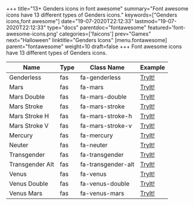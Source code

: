+++
title="13+ Genders icons in font awesome"
summary="Font awesome icons have 13 different types of Genders icons."
keywords=["Genders icons,font awesome"]
date="19-07-2020T22:12:33"
lastmod="19-07-2020T22:12:33"
type="docs"
parentdoc="fontawesome"
featured='font-awesome-icons.png'
categories=['faicons']
prev="Games"
next="Halloween"
linktitle="Genders Icons"
[menu.fontawesome]
parent="fontawesome"
weight=10
draft=false
+++
Font awesome icons have 13 different types of Genders icons.<div class='table-responsive'><table class='table'><thead><tr><th>Name</th><th>Type</th><th>Class Name</th><th>Example</th></tr></thead><tbody><tr><td><i class="fas fa-genderless"></i>Genderless</td><td>fas</td><td>fa-genderless</td><td><a href='https://www.angularjswiki.com/fontawesome/fa-genderless/' target='_blank'>TryIt!</a></td></tr><tr><td><i class="fas fa-mars"></i>Mars</td><td>fas</td><td>fa-mars</td><td><a href='https://www.angularjswiki.com/fontawesome/fa-mars/' target='_blank'>TryIt!</a></td></tr><tr><td><i class="fas fa-mars-double"></i>Mars Double</td><td>fas</td><td>fa-mars-double</td><td><a href='https://www.angularjswiki.com/fontawesome/fa-mars-double/' target='_blank'>TryIt!</a></td></tr><tr><td><i class="fas fa-mars-stroke"></i>Mars Stroke</td><td>fas</td><td>fa-mars-stroke</td><td><a href='https://www.angularjswiki.com/fontawesome/fa-mars-stroke/' target='_blank'>TryIt!</a></td></tr><tr><td><i class="fas fa-mars-stroke-h"></i>Mars Stroke H</td><td>fas</td><td>fa-mars-stroke-h</td><td><a href='https://www.angularjswiki.com/fontawesome/fa-mars-stroke-h/' target='_blank'>TryIt!</a></td></tr><tr><td><i class="fas fa-mars-stroke-v"></i>Mars Stroke V</td><td>fas</td><td>fa-mars-stroke-v</td><td><a href='https://www.angularjswiki.com/fontawesome/fa-mars-stroke-v/' target='_blank'>TryIt!</a></td></tr><tr><td><i class="fas fa-mercury"></i>Mercury</td><td>fas</td><td>fa-mercury</td><td><a href='https://www.angularjswiki.com/fontawesome/fa-mercury/' target='_blank'>TryIt!</a></td></tr><tr><td><i class="fas fa-neuter"></i>Neuter</td><td>fas</td><td>fa-neuter</td><td><a href='https://www.angularjswiki.com/fontawesome/fa-neuter/' target='_blank'>TryIt!</a></td></tr><tr><td><i class="fas fa-transgender"></i>Transgender</td><td>fas</td><td>fa-transgender</td><td><a href='https://www.angularjswiki.com/fontawesome/fa-transgender/' target='_blank'>TryIt!</a></td></tr><tr><td><i class="fas fa-transgender-alt"></i>Transgender Alt</td><td>fas</td><td>fa-transgender-alt</td><td><a href='https://www.angularjswiki.com/fontawesome/fa-transgender-alt/' target='_blank'>TryIt!</a></td></tr><tr><td><i class="fas fa-venus"></i>Venus</td><td>fas</td><td>fa-venus</td><td><a href='https://www.angularjswiki.com/fontawesome/fa-venus/' target='_blank'>TryIt!</a></td></tr><tr><td><i class="fas fa-venus-double"></i>Venus Double</td><td>fas</td><td>fa-venus-double</td><td><a href='https://www.angularjswiki.com/fontawesome/fa-venus-double/' target='_blank'>TryIt!</a></td></tr><tr><td><i class="fas fa-venus-mars"></i>Venus Mars</td><td>fas</td><td>fa-venus-mars</td><td><a href='https://www.angularjswiki.com/fontawesome/fa-venus-mars/' target='_blank'>TryIt!</a></td></tr></tbody></table></div>

